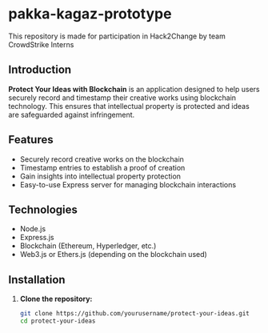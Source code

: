 # pakka-kagaz-prototype
This repository is made for participation in Hack2Change by team CrowdStrike Interns

## Introduction

**Protect Your Ideas with Blockchain** is an application designed to help users securely record and timestamp their creative works using blockchain technology. This ensures that intellectual property is protected and ideas are safeguarded against infringement.

## Features

- Securely record creative works on the blockchain
- Timestamp entries to establish a proof of creation
- Gain insights into intellectual property protection
- Easy-to-use Express server for managing blockchain interactions

## Technologies

- Node.js
- Express.js
- Blockchain (Ethereum, Hyperledger, etc.)
- Web3.js or Ethers.js (depending on the blockchain used)

## Installation

1. **Clone the repository:**

   ```bash
   git clone https://github.com/yourusername/protect-your-ideas.git
   cd protect-your-ideas
